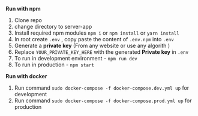 **Run with npm**

1. Clone repo
2. change directory to server-app
3. Install required npm modules `npm i` or `npm install` or `yarn install`
4. In root create `.env` , copy paste the content of `.env.npm` into `.env`
5. Generate a **private key** (From any website or use any algorith )
6. Replace `YOUR_PRIVATE_KEY_HERE` with the generated **Private key** in `.env`
7. To run in development environment - `npm run dev`
8. To run in production - `npm start`

**Run with docker**

1. Run command `sudo docker-compose -f docker-compose.dev.yml up` for development
1. Run command `sudo docker-compose -f docker-compose.prod.yml up` for production
